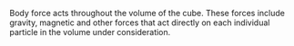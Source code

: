 Body force acts throughout the volume of the cube. These forces include gravity, magnetic and other forces that act directly on each individual particle in the volume under consideration.
